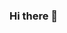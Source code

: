 ### Hi there 👋

<!--
**Bowenf3/Bowenf3** is a ✨ _special_ ✨ repository because its `README.md` (this file) appears on your GitHub profile.

Here are some ideas to get you started:

- 🔭 I’m currently working on our website www.fairpointnews.com
- 🌱 I’m currently learning Redux, Sass and TypeScript
- 👯 I’m looking to collaborate on anything I can get my hands on!
- 💬 Ask me about anything!!
- 📫 How to reach me: https://www.linkedin.com/in/oliverbowen/
- 😄 Pronouns: he/him/his
- ⚡ Fun fact: ex-police officer in the Metropolitan Police Service
-->

